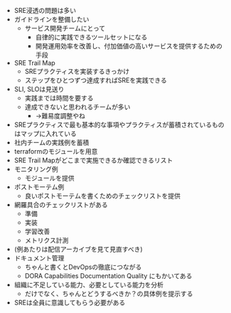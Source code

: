 - SRE浸透の問題は多い
- ガイドラインを整備したい
    - サービス開発チームにとって
        - 自律的に実践できるツールセットになる
        - 開発運用効率を改善し、付加価値の高いサービスを提供するための手段
- SRE Trail Map
    - SREプラクティスを実装するきっかけ
    - ステップをひとつずつ達成すればSREを実践できる
- SLI, SLOは見送り
    - 実践までは時間を要する
    - 達成できないと思われるチームが多い
        - →難易度調整やね
- SREプラクティスで最も基本的な事項やプラクティスが蓄積されているものはマップに入れている
- 社内チームの実践例を蓄積
- terraformのモジュールを用意
- SRE Trail Mapがどこまで実施できるか確認できるリスト
- モニタリング例
    - モジュールを提供
- ポストモーテム例
    - 良いポストモーテムを書くためのチェックリストを提供
- 網羅具合のチェックリストがある
    - 準備
    - 実装
    - 学習改善
    - メトリクス計測
- (例あたりは配信アーカイブを見て見直すべき)
- ドキュメント管理
    - ちゃんと書くとDevOpsの徹底につながる
    - DORA Capabilities Documentation Quality にもかいてある
- 組織に不足している能力、必要としている能力を分析
    - だけでなく、ちゃんとどうするべきか？の具体例を提示する
- SREは全員に意識してもらう必要がある